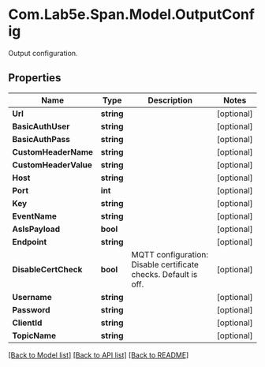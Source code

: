# Com.Lab5e.Span.Model.OutputConfig
Output configuration.

## Properties

Name | Type | Description | Notes
------------ | ------------- | ------------- | -------------
**Url** | **string** |  | [optional] 
**BasicAuthUser** | **string** |  | [optional] 
**BasicAuthPass** | **string** |  | [optional] 
**CustomHeaderName** | **string** |  | [optional] 
**CustomHeaderValue** | **string** |  | [optional] 
**Host** | **string** |  | [optional] 
**Port** | **int** |  | [optional] 
**Key** | **string** |  | [optional] 
**EventName** | **string** |  | [optional] 
**AsIsPayload** | **bool** |  | [optional] 
**Endpoint** | **string** |  | [optional] 
**DisableCertCheck** | **bool** | MQTT configuration: Disable certificate checks. Default is off. | [optional] 
**Username** | **string** |  | [optional] 
**Password** | **string** |  | [optional] 
**ClientId** | **string** |  | [optional] 
**TopicName** | **string** |  | [optional] 

[[Back to Model list]](../README.md#documentation-for-models) [[Back to API list]](../README.md#documentation-for-api-endpoints) [[Back to README]](../README.md)

